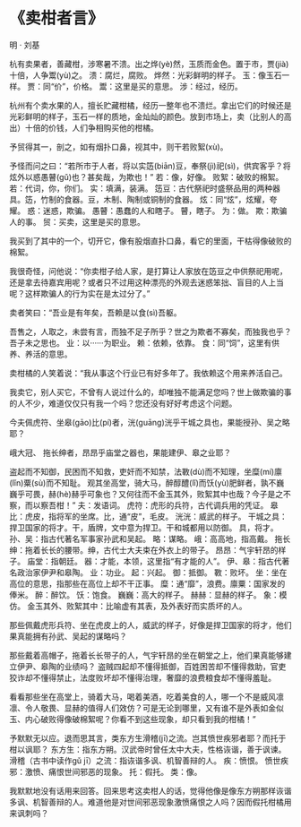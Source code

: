 # 《卖柑者言》

<span class="r">明 · 刘基

<link href="../../css/style.css" rel="stylesheet" type="text/css" />

<div class="p">


杭有卖果者，善藏柑，涉寒暑不溃。出之烨(yè)然，玉质而金色。置于市，贾(jià)十倍，人争鬻(yù)之。
<span class="comment">
溃：腐烂，腐败。
烨然：光彩鲜明的样子。
玉：像玉石一样。
贾：同“价”，价格。
鬻：这里是买的意思。
涉：经过，经历。
</span>

<div class="translation">

杭州有个卖水果的人，擅长贮藏柑橘，经历一整年也不溃烂。拿出它们的时候还是光彩鲜明的样子，玉石一样的质地，金灿灿的颜色。放到市场上，卖（比别人的高出）十倍的价钱，人们争相购买他的柑橘。

</div>

予贸得其一，剖之，如有烟扑口鼻，视其中，则干若败絮(xù)。

予怪而问之曰：“若所市于人者，将以实笾(biān)豆，奉祭(jì)祀(sì)，供宾客乎？将炫外以惑愚瞽(gǔ)也？甚矣哉，为欺也！”
<span class="comment">
若：像，好像。
败絮：破败的棉絮。
若：代词，你，你们。
实：填满，装满。
笾豆：古代祭祀时盛祭品用的两种器具。笾，竹制的食器。豆，木制、陶制或铜制的食器。
炫：同“炫”，炫耀，夸耀。
惑：迷惑，欺骗。
愚瞽：愚蠢的人和瞎子。
瞽，瞎子。
为：做。
欺：欺骗人的事。
贸：买卖，这里是买的意思。
</span>


<div class="translation">

我买到了其中的一个，切开它，像有股烟直扑口鼻，看它的里面，干枯得像破败的棉絮。

我很奇怪，问他说：“你卖柑子给人家，是打算让人家放在笾豆之中供祭祀用呢，还是拿去待嘉宾用呢？或者只不过用这种漂亮的外观去迷惑笨拙、盲目的人上当呢？这样欺骗人的行为实在是太过分了。”

</div>

卖者笑曰：“吾业是有年矣，吾赖是以食(sì)吾躯。

吾售之，人取之，未尝有言，而独不足子所乎？世之为欺者不寡矣，而独我也乎？吾子未之思也。
<span class="comment">
业：以······为职业。
赖：依赖，依靠。
食：同“饲”，这里有供养、养活的意思。
</span>

<div class="translation">
卖柑橘的人笑着说：“我从事这个行业已有好多年了。我依赖这个用来养活自己。

我卖它，别人买它，不曾有人说过什么的，却唯独不能满足您吗？世上做欺骗的事的人不少，难道仅仅只有我一个吗？您还没有好好考虑这个问题。

</div>


今夫佩虎符、坐皋(gāo)比(pí)者，洸(guāng)洸乎干城之具也，果能授孙、吴之略耶？

峨大冠、 拖长绅者，昂昂乎庙堂之器也，果能建伊、皋之业耶？

盗起而不知御，民困而不知救，吏奸而不知禁，法斁(dù)而不知理，坐糜(mí)廪(lǐn)粟(sù)而不知耻。
观其坐高堂，骑大马，醉醇醴(lǐ)而饫(yù)肥鲜者，孰不巍巍乎可畏，赫(hè)赫乎可象也？又何往而不金玉其外，败絮其中也哉？今子是之不察，而以察吾柑！”
<span class="comment">
夫：发语词。
虎符：虎形的兵符，古代调兵用的凭证。
皋比：虎皮，指将军的坐席。比，通“皮”，毛皮。
洸洸：威武的样子。
干城之具：捍卫国家的将才。干，盾牌，文中意为捍卫。干和城都用以防御。
具，将才。
孙、吴：指古代著名军事家孙武和吴起。
略：谋略。
峨：高高地，指高戴。
拖长绅：拖着长长的腰带。绅，古代士大夫束在外衣上的带子。
昂昂：气宇轩昂的样子。
庙堂：指朝廷。
器：才能，本领，这里指“有才能的人”。
伊、皋：指古代著名政治家伊尹和皋陶。
业：功业。
起：兴起。
御：抵御。
斁：败坏。
坐：坐在高位的意思，指那些在高位上却不干正事。
糜：通“靡”，浪费。廪粟：国家发的俸米。
醉：醉饮。
饫：饱食。
巍巍：高大的样子。
赫赫：显赫的样子。
象：模仿。
金玉其外、败絮其中：比喻虚有其表，及外表好而实质坏的人。
</span>

<div class="translation">

那些佩戴虎形兵符、坐在虎皮上的人，威武的样子，好像是捍卫国家的将才，他们果真能拥有孙武、吴起的谋略吗？

那些戴着高帽子，拖着长长带子的人，气宇轩昂的坐在朝堂之上，他们果真能够建立伊尹、皋陶的业绩吗？
盗贼四起却不懂得抵御，百姓困苦却不懂得救助，官吏狡诈却不懂得禁止，法度败坏却不懂得治理，奢靡的浪费粮食却不懂得羞耻。

看看那些坐在高堂上，骑着大马，喝着美酒，吃着美食的人，哪一个不是威风凛凛、令人敬畏、显赫的值得人们效仿？可是无论到哪里，又有谁不是外表如金似玉、内心破败得像破棉絮呢？你看不到这些现象，却只看到我的柑橘！”

</div>

予默默无以应。退而思其言，类东方生滑稽(jī)之流。岂其愤世疾邪者耶？而托于柑以讽耶？
<span class="comment">
东方生：指东方朔。汉武帝时曾任太中大夫，性格诙谐，善于讽谏。
滑稽（古书中读作gǔ jī）之流：指诙谐多讽、机智善辩的人。
疾：愤恨。
愤世疾邪：激愤、痛恨世间邪恶的现象。
托：假托。
类：像。
</span>

<div class="translation">

我默默地没有话用来回答。回来思考这卖柑人的话，觉得他像是像东方朔那样诙谐多讽、机智善辩的人。难道他是对世间邪恶现象激愤痛恨之人吗？因而假托柑橘用来讽刺吗？

</div>
